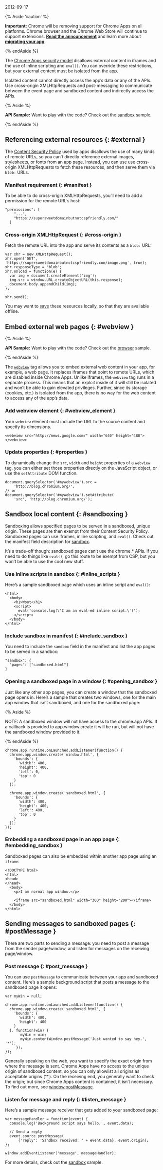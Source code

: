 2012-09-17

{% Aside ‘caution’ %}

**Important:** Chrome will be removing support for Chrome Apps on all platforms. Chrome browser and the Chrome Web Store will continue to support extensions. [**Read the announcement**](https://blog.chromium.org/2020/08/changes-to-chrome-app-support-timeline.html) and learn more about [**migrating your app**](/apps/migration).

{% endAside %}

The [Chrome Apps security model](app_architecture#security) disallows external content in iframes and the use of inline scripting and `eval()`. You can override these restrictions, but your external content must be isolated from the app.

Isolated content cannot directly access the app’s data or any of the APIs. Use cross-origin XMLHttpRequests and post-messaging to communicate between the event page and sandboxed content and indirectly access the APIs.

{% Aside %}

**API Sample:** Want to play with the code? Check out the [sandbox](https://github.com/GoogleChrome/chrome-app-samples/tree/master/samples/sandbox) sample.

{% endAside %}

## Referencing external resources {: \#external }

The [Content Security Policy](contentSecurityPolicy) used by apps disallows the use of many kinds of remote URLs, so you can’t directly reference external images, stylesheets, or fonts from an app page. Instead, you can use use cross-origin XMLHttpRequests to fetch these resources, and then serve them via `blob:` URLs.

### Manifest requirement {: \#manifest }

To be able to do cross-origin XMLHttpRequests, you’ll need to add a permission for the remote URL’s host:

    "permissions": [
        "...",
        "https://supersweetdomainbutnotcspfriendly.com/"
      ]

### Cross-origin XMLHttpRequest {: \#cross-origin }

Fetch the remote URL into the app and serve its contents as a `blob:` URL:

    var xhr = new XMLHttpRequest();
    xhr.open('GET', 'https://supersweetdomainbutnotcspfriendly.com/image.png', true);
    xhr.responseType = 'blob';
    xhr.onload = function(e) {
      var img = document.createElement('img');
      img.src = window.URL.createObjectURL(this.response);
      document.body.appendChild(img);
    };

    xhr.send();

You may want to [save](offline_apps#saving-locally) these resources locally, so that they are available offline.

## Embed external web pages {: \#webview }

{% Aside %}

**API Sample:** Want to play with the code? Check out the [browser](https://github.com/GoogleChrome/chrome-app-samples/tree/master/samples/webview-samples/browser) sample.

{% endAside %}

The [`webview`](webview_tag) tag allows you to embed external web content in your app, for example, a web page. It replaces iframes that point to remote URLs, which are disabled inside Chrome Apps. Unlike iframes, the `webview` tag runs in a separate process. This means that an exploit inside of it will still be isolated and won’t be able to gain elevated privileges. Further, since its storage (cookies, etc.) is isolated from the app, there is no way for the web content to access any of the app’s data.

### Add webview element {: \#webview_element }

Your `webview` element must include the URL to the source content and specify its dimensions.

    <webview src="http://news.google.com/" width="640" height="480"></webview>

### Update properties {: \#properties }

To dynamically change the `src`, `width` and `height` properties of a `webview` tag, you can either set those properties directly on the JavaScript object, or use the `setAttribute` DOM function.

    document.querySelector('#mywebview').src =
        'http://blog.chromium.org/';
    // or
    document.querySelector('#mywebview').setAttribute(
        'src', 'http://blog.chromium.org/');

## Sandbox local content {: \#sandboxing }

Sandboxing allows specified pages to be served in a sandboxed, unique origin. These pages are then exempt from their Content Security Policy. Sandboxed pages can use iframes, inline scripting, and `eval()`. Check out the manifest field description for [sandbox](manifest/sandbox).

It’s a trade-off though: sandboxed pages can’t use the chrome.\* APIs. If you need to do things like `eval()`, go this route to be exempt from CSP, but you won’t be able to use the cool new stuff.

### Use inline scripts in sandbox {: \#inline_scripts }

Here’s a sample sandboxed page which uses an inline script and `eval()`:

    <html>
      <body>
        <h1>Woot</h1>
        <script>
          eval('console.log(\'I am an eval-ed inline script.\')');
        </script>
      </body>
    </html>

### Include sandbox in manifest {: \#include_sandbox }

You need to include the `sandbox` field in the manifest and list the app pages to be served in a sandbox:

    "sandbox": {
      "pages": ["sandboxed.html"]
    }

### Opening a sandboxed page in a window {: \#opening_sandbox }

Just like any other app pages, you can create a window that the sandboxed page opens in. Here’s a sample that creates two windows, one for the main app window that isn’t sandboxed, and one for the sandboxed page:

{% Aside %}

NOTE: A sandboxed window will not have access to the chrome.app APIs. If a callback is provided to app.window.create it will be run, but will not have the sandboxed window provided to it.

{% endAside %}

    chrome.app.runtime.onLaunched.addListener(function() {
      chrome.app.window.create('window.html', {
        'bounds': {
          'width': 400,
          'height': 400,
          'left': 0,
          'top': 0
        }
      });

      chrome.app.window.create('sandboxed.html', {
        'bounds': {
          'width': 400,
          'height': 400,
          'left': 400,
          'top': 0
        }
      });
    });

### Embedding a sandboxed page in an app page {: \#embedding_sandbox }

Sandboxed pages can also be embedded within another app page using an `iframe`:

    <!DOCTYPE html>
    <html>
    <head>
    </head>
      <body>
        <p>I am normal app window.</p>

        <iframe src="sandboxed.html" width="300" height="200"></iframe>
      </body>
    </html>

## Sending messages to sandboxed pages {: \#postMessage }

There are two parts to sending a message: you need to post a message from the sender page/window, and listen for messages on the receiving page/window.

### Post message {: \#post_message }

You can use `postMessage` to communicate between your app and sandboxed content. Here’s a sample background script that posts a message to the sandboxed page it opens:

    var myWin = null;

    chrome.app.runtime.onLaunched.addListener(function() {
      chrome.app.window.create('sandboxed.html', {
        'bounds': {
          'width': 400,
          'height': 400
        }
      }, function(win) {
           myWin = win;
           myWin.contentWindow.postMessage('Just wanted to say hey.', '*');
         });
    });

Generally speaking on the web, you want to specify the exact origin from where the message is sent. Chrome Apps have no access to the unique origin of sandboxed content, so you can only allowlist all origins as acceptable origins (‘\*’). On the receiving end, you generally want to check the origin; but since Chrome Apps content is contained, it isn’t necessary. To find out more, see [window.postMessage](https://developer.mozilla.org/en/DOM/window.postMessage).

### Listen for message and reply {: \#listen_message }

Here’s a sample message receiver that gets added to your sandboxed page:

    var messageHandler = function(event) {
      console.log('Background script says hello.', event.data);

      // Send a reply
      event.source.postMessage(
          {'reply': 'Sandbox received: ' + event.data}, event.origin);
    };

    window.addEventListener('message', messageHandler);

For more details, check out the [sandbox](https://github.com/GoogleChrome/chrome-app-samples/tree/master/samples/sandbox) sample.
